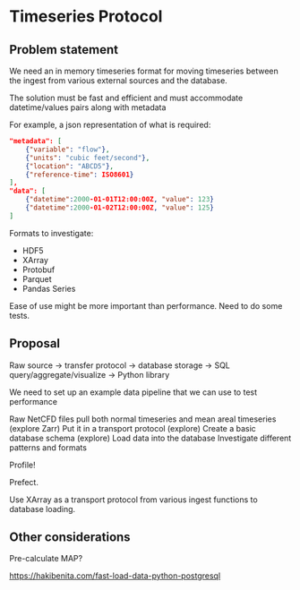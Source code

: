 # Timeseries Protocol

## Problem statement
We need an in memory timeseries format for moving timeseries between the ingest from various external sources and the database.

The solution must be fast and efficient and must accommodate datetime/values pairs along with metadata

For example, a json representation of what is required:

```json
"metadata": [
    {"variable": "flow"},
    {"units": "cubic feet/second"},
    {"location": "ABCD5"},
    {"reference-time": ISO8601}
],
"data": [
    {"datetime":2000-01-01T12:00:00Z, "value": 123}
    {"datetime":2000-01-02T12:00:00Z, "value": 125}
]

```

Formats to investigate:
* HDF5
* XArray
* Protobuf
* Parquet
* Pandas Series

Ease of use might be more important than performance.  Need to do some tests.
## Proposal
Raw source -> transfer protocol -> database storage -> SQL query/aggregate/visualize -> Python library 

We need to set up an example data pipeline that we can use to test performance

Raw NetCFD files pull both normal timeseries and mean areal timeseries (explore Zarr)
Put it in a transport protocol (explore)
Create a basic database schema (explore)
Load data into the database
Investigate different patterns and formats

Profile!

Prefect.


Use XArray as a transport protocol from various ingest functions to database loading.


## Other considerations
Pre-calculate MAP?

https://hakibenita.com/fast-load-data-python-postgresql


